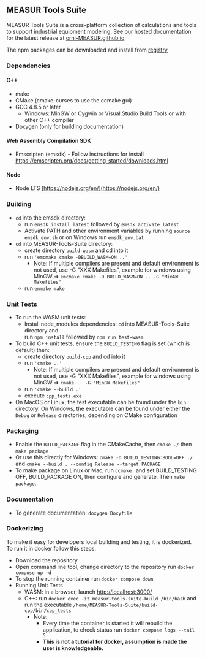 MEASUR Tools Suite  
---------------

MEASUR Tools Suite is a cross-platform collection of calculations and tools to support industrial equipment modeling.
See our hosted documentation for the latest release at [ornl-MEASUR.github.io](https://ornl-AMO.github.io/)

The npm packages can be downloaded and install from [registry](https://www.npmjs.com/package/measur-tools-suite)

### Dependencies
#### C++
- make
- CMake (cmake-curses to use the ccmake gui)
- GCC 4.8.5 or later
  - Windows: MinGW or Cygwin or Visual Studio Build Tools or with other C++ compiler
- Doxygen (only for building documentation)

#### Web Assembly Compilation SDK
- Emscripten (emsdk) - Follow instructions for install https://emscripten.org/docs/getting_started/downloads.html

#### Node
- Node LTS [https://nodejs.org/en/](https://nodejs.org/en/) 

### Building
- `cd` into the emsdk directory: 
    - run `emsdk install latest` followed by `emsdk activate latest`
    - Activate PATH and other environment variables by running `source emsdk_env.sh` or on Windows run `emsdk_env.bat`
- `cd` into MEASUR-Tools-Suite directory:  
    - create directory `build-wasm` and cd into it 
    - run `'emcmake cmake -DBUILD_WASM=ON ..'` 
        -   Note: If multiple compilers are present and default environment is not used, use -G "XXX Makefiles",
        example for windows using MinGW => `emcmake cmake -D BUILD_WASM=ON .. -G "MinGW Makefiles"`  
    - run `emmake make`

### Unit Tests
- To run the WASM unit tests:
  - Install node_modules dependencies: `cd` into MEASUR-Tools-Suite directory and  
    run `npm install` followed by `npm run test-wasm`
- To build C++ unit tests, ensure the `BUILD_TESTING` flag is set (which is default) then: 
  - create directory `build-cpp` and cd into it
  - run `'cmake ..'`  
    -   Note: If multiple compilers are present and default environment is not used, use -G "XXX Makefiles",
    example for windows using MinGW => `cmake .. -G "MinGW Makefiles"`
  - run `'cmake --build .'`
  - execute `cpp_tests.exe`
- On MacOS or Linux, the test executable can be found under the `bin` directory. On Windows, the executable can be found under either the `Debug` or `Release` directories, depending on CMake configuration

### Packaging
- Enable the `BUILD_PACKAGE` flag in the CMakeCache, then `cmake ./` then `make package`
- Or use this directly for Windows: `cmake -D BUILD_TESTING:BOOL=OFF ./` and `cmake --build . --config Release --target PACKAGE`
- To make package on Linux or Mac, run `ccmake.` and set BUILD_TESTING OFF, BUILD_PACKAGE ON, then configure and generate. Then `make package`.

### Documentation
- To generate documentation: `doxygen Doxyfile`

### Dockerizing 
To make it easy for developers local building and testing, it is dockerized. To run it in docker follow this steps.
- Download the repository
- Open command line tool, change directory to the repository run `docker compose up -d`
- To stop the running container run `docker compose down`
- Running Unit Tests
  - WASM: in a browser, launch [http://localhost:3000/](http://localhost:3000/)
  - C++: run `docker exec -it measur-tools-suite-build /bin/bash` and run the executable `/home/MEASUR-Tools-Suite/build-cpp/bin/cpp_tests`
    - Note: 
      - Every time the container is started it will rebuild the application, to check status run `docker compose logs --tail 5` 
      - **This is not a tutorial for docker, assumption is made the user is knowledgeable.**
